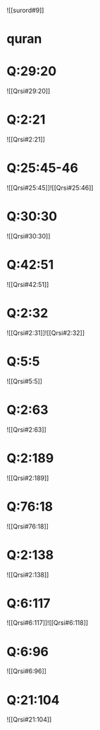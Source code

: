 
![[surord#9]]
# quran

# Q:29:20
![[Qrsi#29:20]]
# Q:2:21
![[Qrsi#2:21]]

# Q:25:45-46
![[Qrsi#25:45]]![[Qrsi#25:46]]
# Q:30:30
![[Qrsi#30:30]]
# Q:42:51
![[Qrsi#42:51]]
# Q:2:32
![[Qrsi#2:31]]![[Qrsi#2:32]]
# Q:5:5
![[Qrsi#5:5]]
# Q:2:63
![[Qrsi#2:63]]
# Q:2:189
![[Qrsi#2:189]]
# Q:76:18
![[Qrsi#76:18]]
# Q:2:138
![[Qrsi#2:138]]
# Q:6:117
![[Qrsi#6:117]]![[Qrsi#6:118]]
# Q:6:96
![[Qrsi#6:96]]
# Q:21:104
![[Qrsi#21:104]]

